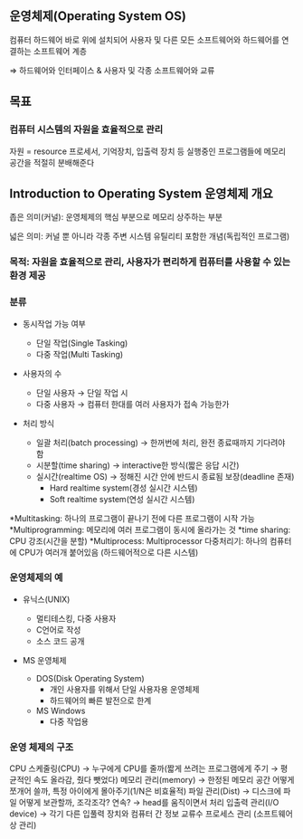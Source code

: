 
## 운영체제(Operating System OS)

컴퓨터 하드웨어 바로 위에 설치되어 사용자 및 다른 모든 소프트웨어와 하드웨어를 연결하는 소프트웨어 계층

⇒ 하드웨어와 인터페이스 & 사용자 및 각종 소프트웨어와 교류

## 목표

### 컴퓨터 시스템의 자원을 효율적으로 관리

자원 = resource 프로세서, 기억장치, 입출력 장치 등
실행중인 프로그램들에 메모리 공간을 적절히 분배해준다



## Introduction to Operating System 운영체제 개요

좁은 의미(커널): 운영체제의 핵심 부분으로 메모리 상주하는 부분

넓은 의미: 커널 뿐 아니라 각종 주변 시스템 유틸리티 포함한 개념(독립적인 프로그램)

### 목적: 자원을 효율적으로 관리, 사용자가 편리하게 컴퓨터를 사용할 수 있는 환경 제공

### 분류

- 동시작업 가능 여부
    - 단일 작업(Single Tasking)
    - 다중 작업(Multi Tasking)
    
- 사용자의 수
    - 단일 사용자 → 단일 작업 시
    - 다중 사용자 → 컴퓨터 한대를 여러 사용자가 접속 가능한가
    
- 처리 방식
    - 일괄 처리(batch processing) → 한꺼번에 처리, 완전 종료때까지 기다려야 함
    - 시분할(time sharing) → interactive한 방식(짧은 응답 시간)
    - 실시간(realtime OS) → 정해진 시간 안에 반드시 종료됨 보장(deadline 존재)
        - Hard realtime system(경성 실시간 시스템)
        - Soft realtime system(연성 실시간 시스템)

*Multitasking: 하나의 프로그램이 끝나기 전에 다른 프로그램이 시작 가능
*Multiprogramming: 메모리에 여러 프로그램이 동시에 올라가는 것
*time sharing: CPU 강조(시간을 분할)
*Multiprocess: 
Multiprocessor 다중처리기: 하나의 컴퓨터에 CPU가 여러개 붙어있음 (하드웨어적으로 다른 시스템)

### 운영체제의 예

- 유닉스(UNIX)
    - 멀티테스킹, 다중 사용자
    - C언어로 작성
    - 소스 코드 공개
    
- MS 운영체제
    - DOS(Disk Operating System)
        - 개인 사용자를 위해서 단일 사용자용 운영체제
        - 하드웨어의 빠른 발전으로 한계
    - MS Windows
        - 다중 작업용

### 운영 체제의 구조

CPU 스케줄링(CPU) → 누구에게 CPU를 줄까(짧게 쓰려는 프로그램에게 주기 → 평균적인 속도 올라감, 줬다 뺏었다)
메모리 관리(memory) → 한정된 메모리 공간 어떻게 쪼개어 쓸까, 특정 아이에게 몰아주기(1/N은 비효율적)
파일 관리(Dist) → 디스크에 파일 어떻게 보관할까, 조각조각? 연속? → head를 움직이면서 처리
입출력 관리(I/O device) → 각기 다른 입풀력 장치와 컴퓨터 간 정보 교류수
프로세스 관리 (소프트웨어 상 관리)
